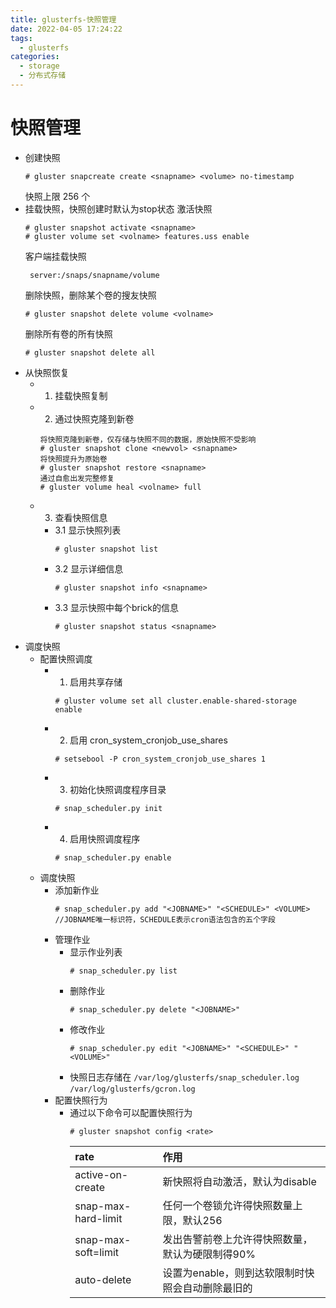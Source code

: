 ```yaml
---
title: glusterfs-快照管理
date: 2022-04-05 17:24:22
tags:
  - glusterfs
categories: 
  - storage
  - 分布式存储
---
```


# 快照管理
- 创建快照
  ```
  # gluster snapcreate create <snapname> <volume> no-timestamp
  ```
  快照上限 256 个
- 挂载快照，快照创建时默认为stop状态
  激活快照
  ```
  # gluster snapshot activate <snapname>
  # gluster volume set <volname> features.uss enable
  ```
  客户端挂载快照
  ```
   server:/snaps/snapname/volume
  ```
  删除快照，删除某个卷的搜友快照
  ```
  # gluster snapshot delete volume <volname> 
  ```
  删除所有卷的所有快照
  ```
  # gluster snapshot delete all
  ```
- 从快照恢复
  - 1. 挂载快照复制
  - 2. 通过快照克隆到新卷
    ```
	将快照克隆到新卷，仅存储与快照不同的数据，原始快照不受影响
	# gluster snapshot clone <newvol> <snapname>
	将快照提升为原始卷
	# gluster snapshot restore <snapname> 
	通过自愈出发完整修复
	# gluster volume heal <volname> full
	```
  - 3. 查看快照信息
    - 3.1 显示快照列表
	  ```
	  # gluster snapshot list
	  ```
	- 3.2 显示详细信息
	  ```
	  # gluster snapshot info <snapname>
	  ```
	- 3.3 显示快照中每个brick的信息
	  ```
	  # gluster snapshot status <snapname>
	  ```
- 调度快照
  - 配置快照调度
    - 1. 启用共享存储
      ```
	  # gluster volume set all cluster.enable-shared-storage enable
	  ```	
    - 2. 启用 cron_system_cronjob_use_shares 
      <pre><code># setsebool -P cron_system_cronjob_use_shares 1 </code></pre>
	  
	- 3. 初始化快照调度程序目录
      ```
	  # snap_scheduler.py init
      ```	
    - 4. 启用快照调度程序
      <pre><code># snap_scheduler.py enable</code></pre>	  
  - 调度快照
    - 添加新作业
	  ```
	  # snap_scheduler.py add "<JOBNAME>" "<SCHEDULE>" <VOLUME> //JOBNAME唯一标识符，SCHEDULE表示cron语法包含的五个字段
	  ```
	- 管理作业
	  - 显示作业列表
	    ```
		# snap_scheduler.py list
		```
      - 删除作业
	    ```
		# snap_scheduler.py delete "<JOBNAME>" 
		```
	  - 修改作业
	    ```
		# snap_scheduler.py edit "<JOBNAME>" "<SCHEDULE>" "<VOLUME>"
		```
	  - 快照日志存储在
		`/var/log/glusterfs/snap_scheduler.log`
		`/var/log/glusterfs/gcron.log`
	- 配置快照行为
	  - 通过以下命令可以配置快照行为
	    ```
		# gluster snapshot config <rate>
		```
		|rate|作用|
		|:-|:-|
		|active-on-create|新快照将自动激活，默认为disable|
		|snap-max-hard-limit|任何一个卷锁允许得快照数量上限，默认256|
		|snap-max-soft=limit|发出告警前卷上允许得快照数量，默认为硬限制得90%|
		|auto-delete|设置为enable，则到达软限制时快照会自动删除最旧的|
	
	  
	  
	  
	  
	  
	  
	  
	  
	  
	  
	  
	  
	  
	  
	  
	  
	  